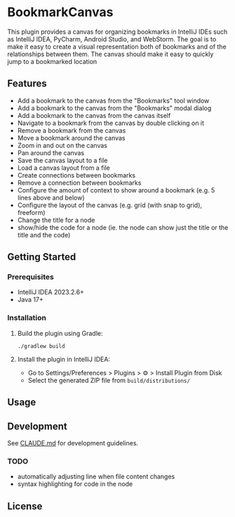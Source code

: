 # BookmarkCanvas

This plugin provides a canvas for organizing bookmarks in IntelliJ IDEs such as IntelliJ IDEA, PyCharm, Android Studio, and WebStorm.
The goal is to make it easy to create a visual representation both of bookmarks and of the relationships between them.
The canvas should make it easy to quickly jump to a bookmarked location

## Features

- Add a bookmark to the canvas from the "Bookmarks" tool window
- Add a bookmark to the canvas from the "Bookmarks" modal dialog
- Add a bookmark to the canvas from the canvas itself
- Navigate to a bookmark from the canvas by double clicking on it
- Remove a bookmark from the canvas
- Move a bookmark around the canvas
- Zoom in and out on the canvas
- Pan around the canvas
- Save the canvas layout to a file
- Load a canvas layout from a file
- Create connections between bookmarks
- Remove a connection between bookmarks
- Configure the amount of context to show around a bookmark (e.g. 5 lines above and below)
- Configure the layout of the canvas (e.g. grid (with snap to grid), freeform)
- Change the title for a node
- show/hide the code for a node (ie. the node can show just the title or the title and the code)

## Getting Started

### Prerequisites

- IntelliJ IDEA 2023.2.6+
- Java 17+

### Installation

1. Build the plugin using Gradle:
   ```
   ./gradlew build
   ```

2. Install the plugin in IntelliJ IDEA:
   - Go to Settings/Preferences > Plugins > ⚙️ > Install Plugin from Disk
   - Select the generated ZIP file from `build/distributions/`

## Usage

<!-- Add usage instructions -->

## Development

See [CLAUDE.md](CLAUDE.md) for development guidelines.

### TODO
- automatically adjusting line when file content changes
- syntax highlighting for code in the node

## License

<!-- Add license information -->